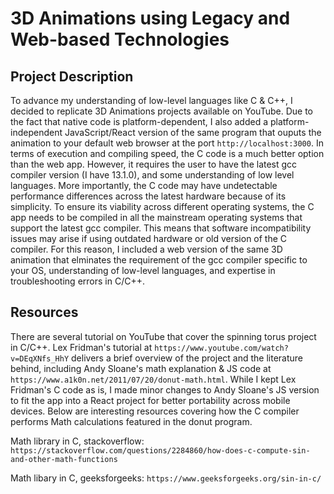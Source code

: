 # 3D Animations using Legacy and Web-based Technologies

## Project Description

To advance my understanding of low-level languages like C & C++, I decided to replicate 3D Animations projects available on YouTube. Due to the fact that native code is platform-dependent, I also added a platform-independent JavaScript/React version of the same program that ouputs the animation to your default web browser at the port `http://localhost:3000`.
In terms of execution and compiling speed, the C code is a much better option than the web app. However, it requires the user to have the latest gcc compiler version (I have 13.1.0), and some understanding of low level languages. More importantly, the C code may have undetectable performance differences across the latest hardware because of its simplicity. To ensure its viability across different operating systems, the C app needs to be compiled in all the mainstream operating systems that support the latest gcc compiler. This means that software incompatibility issues may arise if using outdated hardware or old version of the C compiler. For this reason, I included a web version of the same 3D animation that elminates the requirement of the gcc compiler specific to your OS, understanding of low-level languages, and expertise in troubleshooting errors in C/C++.

## Resources
There are several tutorial on YouTube that cover the spinning torus project in C/C++.
Lex Fridman's tutorial at `https://www.youtube.com/watch?v=DEqXNfs_HhY` delivers a brief overview of the project and the literature behind, including Andy Sloane's math explanation & JS code at `https://www.a1k0n.net/2011/07/20/donut-math.html`.
While I kept Lex Fridman's C code as is, I made minor changes to Andy Sloane's JS version to fit the app into a React project for better portability across mobile devices. Below are interesting resources covering how the C compiler performs Math calculations featured in the donut program.

Math library in C, stackoverflow: `https://stackoverflow.com/questions/2284860/how-does-c-compute-sin-and-other-math-functions`

Math libary in C, geeksforgeeks: `https://www.geeksforgeeks.org/sin-in-c/`

